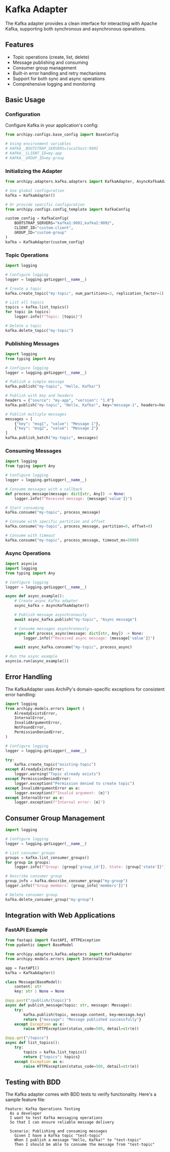 # Kafka Adapter

The Kafka adapter provides a clean interface for interacting with Apache Kafka, supporting both synchronous and asynchronous operations.

## Features

- Topic operations (create, list, delete)
- Message publishing and consuming
- Consumer group management
- Built-in error handling and retry mechanisms
- Support for both sync and async operations
- Comprehensive logging and monitoring

## Basic Usage

### Configuration

Configure Kafka in your application's config:

```python
from archipy.configs.base_config import BaseConfig

# Using environment variables
# KAFKA__BOOTSTRAP_SERVERS=localhost:9092
# KAFKA__CLIENT_ID=my-app
# KAFKA__GROUP_ID=my-group
```

### Initializing the Adapter

```python
from archipy.adapters.kafka.adapters import KafkaAdapter, AsyncKafkaAdapter

# Use global configuration
kafka = KafkaAdapter()

# Or provide specific configuration
from archipy.configs.config_template import KafkaConfig

custom_config = KafkaConfig(
    BOOTSTRAP_SERVERS="kafka1:9092,kafka2:9092",
    CLIENT_ID="custom-client",
    GROUP_ID="custom-group"
)
kafka = KafkaAdapter(custom_config)
```

### Topic Operations

```python
import logging

# Configure logging
logger = logging.getLogger(__name__)

# Create a topic
kafka.create_topic("my-topic", num_partitions=3, replication_factor=1)

# List all topics
topics = kafka.list_topics()
for topic in topics:
    logger.info(f"Topic: {topic}")

# Delete a topic
kafka.delete_topic("my-topic")
```

### Publishing Messages

```python
import logging
from typing import Any

# Configure logging
logger = logging.getLogger(__name__)

# Publish a simple message
kafka.publish("my-topic", "Hello, Kafka!")

# Publish with key and headers
headers = {"source": "my-app", "version": "1.0"}
kafka.publish("my-topic", "Hello, Kafka!", key="message-1", headers=headers)

# Publish multiple messages
messages = [
    {"key": "msg1", "value": "Message 1"},
    {"key": "msg2", "value": "Message 2"}
]
kafka.publish_batch("my-topic", messages)
```

### Consuming Messages

```python
import logging
from typing import Any

# Configure logging
logger = logging.getLogger(__name__)

# Consume messages with a callback
def process_message(message: dict[str, Any]) -> None:
    logger.info(f"Received message: {message['value']}")

# Start consuming
kafka.consume("my-topic", process_message)

# Consume with specific partition and offset
kafka.consume("my-topic", process_message, partition=0, offset=0)

# Consume with timeout
kafka.consume("my-topic", process_message, timeout_ms=5000)
```

### Async Operations

```python
import asyncio
import logging
from typing import Any

# Configure logging
logger = logging.getLogger(__name__)

async def async_example():
    # Create async Kafka adapter
    async_kafka = AsyncKafkaAdapter()

    # Publish message asynchronously
    await async_kafka.publish("my-topic", "Async message")

    # Consume messages asynchronously
    async def process_async(message: dict[str, Any]) -> None:
        logger.info(f"Received async message: {message['value']}")

    await async_kafka.consume("my-topic", process_async)

# Run the async example
asyncio.run(async_example())
```

## Error Handling

The KafkaAdapter uses ArchiPy's domain-specific exceptions for consistent error handling:

```python
import logging
from archipy.models.errors import (
    AlreadyExistsError,
    InternalError,
    InvalidArgumentError,
    NotFoundError,
    PermissionDeniedError,
)

# Configure logging
logger = logging.getLogger(__name__)

try:
    kafka.create_topic("existing-topic")
except AlreadyExistsError:
    logger.warning("Topic already exists")
except PermissionDeniedError:
    logger.exception("Permission denied to create topic")
except InvalidArgumentError as e:
    logger.exception(f"Invalid argument: {e}")
except InternalError as e:
    logger.exception(f"Internal error: {e}")
```

## Consumer Group Management

```python
import logging

# Configure logging
logger = logging.getLogger(__name__)

# List consumer groups
groups = kafka.list_consumer_groups()
for group in groups:
    logger.info(f"Group: {group['group_id']}, State: {group['state']}")

# Describe consumer group
group_info = kafka.describe_consumer_group("my-group")
logger.info(f"Group members: {group_info['members']}")

# Delete consumer group
kafka.delete_consumer_group("my-group")
```

## Integration with Web Applications

### FastAPI Example

```python
from fastapi import FastAPI, HTTPException
from pydantic import BaseModel

from archipy.adapters.kafka.adapters import KafkaAdapter
from archipy.models.errors import InternalError

app = FastAPI()
kafka = KafkaAdapter()

class Message(BaseModel):
    content: str
    key: str | None = None

@app.post("/publish/{topic}")
async def publish_message(topic: str, message: Message):
    try:
        kafka.publish(topic, message.content, key=message.key)
        return {"message": "Message published successfully"}
    except Exception as e:
        raise HTTPException(status_code=500, detail=str(e))

@app.get("/topics")
async def list_topics():
    try:
        topics = kafka.list_topics()
        return {"topics": topics}
    except Exception as e:
        raise HTTPException(status_code=500, detail=str(e))
```

## Testing with BDD

The Kafka adapter comes with BDD tests to verify functionality. Here's a sample feature file:

```gherkin
Feature: Kafka Operations Testing
  As a developer
  I want to test Kafka messaging operations
  So that I can ensure reliable message delivery

  Scenario: Publishing and consuming messages
    Given I have a Kafka topic "test-topic"
    When I publish a message "Hello, Kafka!" to "test-topic"
    Then I should be able to consume the message from "test-topic"
```
